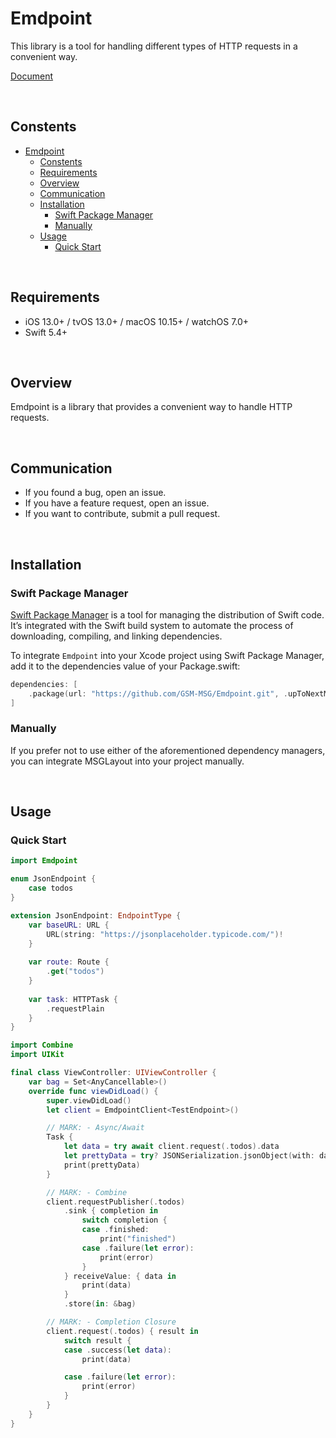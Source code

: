 # Emdpoint

This library is a tool for handling different types of HTTP requests in a convenient way.

[Document](https://gsm-msg.github.io/Emdpoint/documentation/emdpoint/)

<br>

## Constents
- [Emdpoint](#emdpoint)
  - [Constents](#constents)
  - [Requirements](#requirements)
  - [Overview](#overview)
  - [Communication](#communication)
  - [Installation](#installation)
    - [Swift Package Manager](#swift-package-manager)
    - [Manually](#manually)
  - [Usage](#usage)
    - [Quick Start](#quick-start)

<br>

## Requirements
- iOS 13.0+ / tvOS 13.0+ / macOS 10.15+ / watchOS 7.0+
- Swift 5.4+

<br>

## Overview
Emdpoint is a library that provides a convenient way to handle HTTP requests.

<br>

## Communication
- If you found a bug, open an issue.
- If you have a feature request, open an issue.
- If you want to contribute, submit a pull request.

<br>

## Installation
### Swift Package Manager
[Swift Package Manager](https://www.swift.org/package-manager/) is a tool for managing the distribution of Swift code. It’s integrated with the Swift build system to automate the process of downloading, compiling, and linking dependencies.

To integrate `Emdpoint` into your Xcode project using Swift Package Manager, add it to the dependencies value of your Package.swift:

```swift
dependencies: [
    .package(url: "https://github.com/GSM-MSG/Emdpoint.git", .upToNextMajor(from: "1.0.0"))
]
```

### Manually
If you prefer not to use either of the aforementioned dependency managers, you can integrate MSGLayout into your project manually.

<br>

## Usage

### Quick Start
```swift
import Emdpoint

enum JsonEndpoint {
    case todos
}

extension JsonEndpoint: EndpointType {
    var baseURL: URL {
        URL(string: "https://jsonplaceholder.typicode.com/")!
    }
    
    var route: Route {
        .get("todos")
    }
    
    var task: HTTPTask {
        .requestPlain
    }
}

import Combine
import UIKit

final class ViewController: UIViewController {
    var bag = Set<AnyCancellable>()
    override func viewDidLoad() {
        super.viewDidLoad()
        let client = EmdpointClient<TestEndpoint>()

        // MARK: - Async/Await
        Task {
            let data = try await client.request(.todos).data
            let prettyData = try? JSONSerialization.jsonObject(with: data)
            print(prettyData)
        }

        // MARK: - Combine
        client.requestPublisher(.todos)
            .sink { completion in
                switch completion {
                case .finished:
                    print("finished")
                case .failure(let error):
                    print(error)
                }
            } receiveValue: { data in
                print(data)
            }
            .store(in: &bag)

        // MARK: - Completion Closure
        client.request(.todos) { result in
            switch result {
            case .success(let data):
                print(data)

            case .failure(let error):
                print(error)
            }
        }
    }
}

```